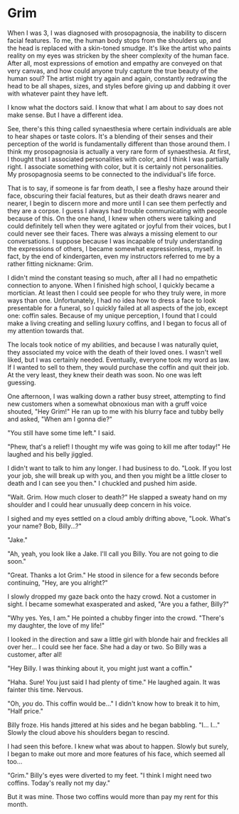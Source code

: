 # Grim

When I was 3, I was diagnosed with prosopagnosia, the inability to discern facial features.
To me, the human body stops from the shoulders up, and the head is replaced with a skin-toned smudge.
It's like the artist who paints reality on my eyes was stricken by the sheer complexity of the human face.
After all, most expressions of emotion and empathy are conveyed on that very canvas, and how could anyone truly capture the true beauty of the human soul?
The artist might try again and again, constantly redrawing the head to be all shapes, sizes, and styles before giving up and dabbing it over with whatever paint they have left.

I know what the doctors said.
I know that what I am about to say does not make sense.
But I have a different idea.

See, there's this thing called synaesthesia where certain individuals are able to hear shapes or taste colors.
It's a blending of their senses and their perception of the world is fundamentally different than those around them.
I think my prosopagnosia is actually a very rare form of synaesthesia.
At first, I thought that I associated personalities with color, and I think I was partially right.
I associate something with color, but it is certainly not personalities.
My prosopagnosia seems to be connected to the individual's life force.

That is to say, if someone is far from death, I see a fleshy haze around their face, obscuring their facial features, but as their death draws nearer and nearer, I begin to discern more and more until I can see them perfectly and they are a corpse.
I guess I always had trouble communicating with people because of this.
On the one hand, I knew when others were talking and could definitely tell when they were agitated or joyful from their voices, but I could never see their faces.
There was always a missing element to our conversations.
I suppose because I was incapable of truly understanding the expressions of others, I became somewhat expressionless, myself.
In fact, by the end of kindergarten, even my instructors referred to me by a rather fitting nickname: Grim.

I didn't mind the constant teasing so much, after all I had no empathetic connection to anyone.
When I finished high school, I quickly became a mortician.
At least then I could see people for who they truly were, in more ways than one.
Unfortunately, I had no idea how to dress a face to look presentable for a funeral, so I quickly failed at all aspects of the job, except one: coffin sales.
Because of my unique perception, I found that I could make a living creating and selling luxury coffins, and I began to focus all of my attention towards that.

The locals took notice of my abilities, and because I was naturally quiet, they associated my voice with the death of their loved ones.
I wasn't well liked, but I was certainly needed.
Eventually, everyone took my word as law.
If I wanted to sell to them, they would purchase the coffin and quit their job.
At the very least, they knew their death was soon.
No one was left guessing.

One afternoon, I was walking down a rather busy street, attempting to find new customers when a somewhat obnoxious man with a gruff voice shouted, "Hey Grim!"
He ran up to me with his blurry face and tubby belly and asked, "When am I gonna die?"

"You still have some time left." I said.

"Phew, that's a relief! I thought my wife was going to kill me after today!"
He laughed and his belly jiggled.

I didn't want to talk to him any longer.
I had business to do.
"Look. If you lost your job, she will break up with you, and then you might be a little closer to death and I can see you then."
I chuckled and pushed him aside.

"Wait. Grim. How much closer to death?" He slapped a sweaty hand on my shoulder and I could hear unusually deep concern in his voice.

I sighed and my eyes settled on a cloud ambly drifting above, "Look. What's your name? Bob, Billy...?"

"Jake."

"Ah, yeah, you look like a Jake. I'll call you Billy. You are not going to die soon."

"Great. Thanks a lot Grim."
He stood in silence for a few seconds before continuing, "Hey, are you alright?"

I slowly dropped my gaze back onto the hazy crowd.
Not a customer in sight.
I became somewhat exasperated and asked, "Are you a father, Billy?"

"Why yes. Yes, I am."
He pointed a chubby finger into the crowd.
"There's my daughter, the love of my life!"

I looked in the direction and saw a little girl with blonde hair and freckles all over her... I could see her face.
She had a day or two.
So Billy was a customer, after all!

"Hey Billy. I was thinking about it, you might just want a coffin."

"Haha. Sure! You just said I had plenty of time."
He laughed again.
It was fainter this time.
Nervous.

"Oh, _you_ do. This coffin would be..." I didn't know how to break it to him, "Half price."

Billy froze.
His hands jittered at his sides and he began babbling.
"I... I..." Slowly the cloud above his shoulders began to rescind.

I had seen this before.
I knew what was about to happen.
Slowly but surely, I began to make out more and more features of his face, which seemed all too...

"Grim."
Billy's eyes were diverted to my feet.
"I think I might need two coffins. Today's really not my day."

But it was mine.
Those two coffins would more than pay my rent for this month.
